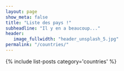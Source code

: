 ```yaml
---
layout: page
show_meta: false
title: "Liste des pays !"
subheadline: "Il y en a beaucoup..."
header:
   image_fullwidth: "header_unsplash_5.jpg"
permalink: "/countries/"
---
```


{% include list-posts category='countries' %}
